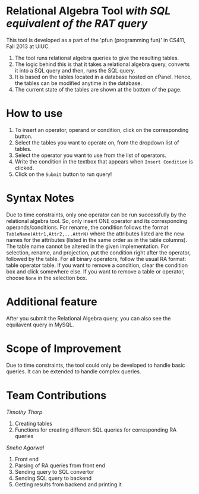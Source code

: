 Relational Algebra Tool *with SQL equivalent of the RAT query*
=============================================================

This tool is developed as a part of the 'pfun (programming fun)' in CS411, Fall 2013 at UIUC.

1. The tool runs relational algebra queries to give the resulting tables. 
2. The logic behind this is that it takes a relational algebra query, converts it into a SQL query and then, runs the SQL query. 
3. It is based on the tables located in a database hosted on cPanel. Hence, the tables can be modified anytime in the database. 
4. The current state of the tables are shown at the bottom of the page.

How to use
==========

1. To insert an operator, operand or condition, click on the corresponding button.
2. Select the tables you want to operate on, from the dropdown list of tables.
3. Select the operator you want to use from the list of operators.
4. Write the condition in the textbox that appears when `Insert Condition` is clicked.
5. Click on the `Submit` button to run query!

Syntax Notes
============
Due to time constraints, only one operator can be run successfully by the relational algebra tool.
So, only insert ONE operator and its corresponding operands/conditions.
For rename, the condition follows the format `TableName(Attr1,Attr2,...AttrN)` where the attributes listed are the new names for the attributes (listed in the same order as in the table columns). The table name cannot be altered in the given implementation.
For selection, rename, and projection, put the condition right after the operator, followed by the table.
For all binary operators, follow the usual RA format: table operator table.
If you want to remove a condition, clear the condition box and click somewhere else.
If you want to remove a table or operator, choose `None` in the selection box.
 
Additional feature
==================

After you submit the Relational Algebra query, you can also see the equilavent query in MySQL.

Scope of Improvement
====================
Due to time constraints, the tool could only be developed to handle basic queries. It can be extended to handle complex queries.

Team Contributions
==================

*Timothy Thorp*

1. Creating tables
2. Functions for creating different SQL queries for corresponding RA queries

*Sneha Agarwal*

1. Front end
2. Parsing of RA queries from front end
3. Sending query to SQL convertor
4. Sending SQL query to backend
5. Getting results from backend and printing it
 

